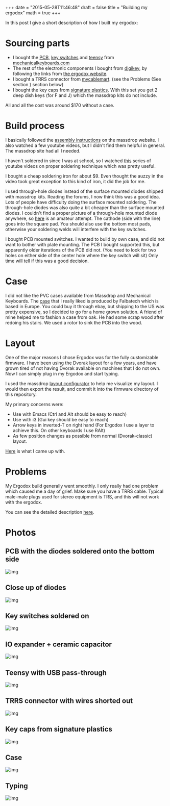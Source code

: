 +++
date = "2015-05-28T11:46:48"
draft = false
title = "Building my ergodox"
math = true
+++

In this post I give a short description of how I built my ergodox:

# Sourcing parts

-   I bought the [PCB](http://mechanicalkeyboards.com/shop/index.php?l%3Dproduct_detail&p%3D537), [key switches](http://mechanicalkeyboards.com/shop/index.php?l%3Dproduct_detail&p%3D1034) and [teensy](http://mechanicalkeyboards.com/shop/index.php?l%3Dproduct_detail&p%3D568) from [mechanicalkeyboards.com](http://mechanicalkeyboards.com)
-   The rest of the electronic components I bought from [digikey](http://www.digikey.com), by following the links from [the ergodox website](http://ergodox.org/Hardware.aspx).
-   I bought a TRRS connector from [mycablemart](http://www.mycablemart.com/store/cart.php?m%3Dproduct_detail&p%3D5021). (see the Problems (See section ) section below)
-   I bought the key caps from [signature plastics](http://keyshop.pimpmykeyboard.com/products/full-keysets/dsa-blank-sets-1). With this set you get 2 deep dish keys (for F and J) which the massdrop kits do not include.

All and all the cost was around $170 without a case.

# Build process

I basically followed the [assembly instructions](https://www.massdrop.com/ext/ergodox/assembly) on the massdrop website. 
I also watched a few youtube videos, but I didn't find them helpful in general. 
The massdrop site had all I needed.

I haven't soldered in since I was at school, so I watched [this](https://www.youtube.com/watch?v%3DJ5Sb21qbpEQ) series of youtube videos on proper soldering
technique which was pretty useful.

I bought a cheap soldering iron for about $9. Even thought the auzzy in the video took
great exception to this kind of iron, it did the job for me.

I used through-hole diodes instead of the surface mounted diodes shipped with massdrop kits.
Reading the forums, I now think this was a good idea. Lots of people have difficulty doing the 
surface mounted soldering. The through-hole diodes was also quite a bit cheaper than the surface mounted diodes.
I couldn't find a proper picture of a through-hole mounted diode anywhere, so [here](https://raw.githubusercontent.com/tjaartvdwalt/ergodox/source/images/IMG_20150301_110514.jpg) is an amateur attempt.
The cathode (side with the line) goes into the square pad. You should also use the bottom most pads, 
otherwise your soldering welds will interfere with the key switches.

I bought PCB mounted switches. I wanted to build by own case, and did not want to bother with plate mounting. The PCB I bought supported this, but apparently older iterations of the PCB did not. (You need to look for two holes on either side of the center hole where the key switch will sit) Only time will tell if this was a good decision.

# Case

I did not like the PVC cases available from Massdrop and Mechanical Keyboards. The [case](http://falbatech.pl/prestashop/index.php?id_product%3D44&controller%3Dproduct) that I really liked is produced by Falbatech which is based in Europe. You could buy it through ebay, but shipping to the US was pretty expensive, so I decided to go for a home grown solution. A friend of mine helped me to fashion a case from oak. He had some scrap wood after redoing his stairs. We used a rotor to sink the PCB into the wood.

# Layout

One of the major reasons I chose Ergodox was for the fully customizable firmware.
I have been using the Dvorak layout for a few years, and have grown tired of not having
Dvorak available on machines that I do not own. Now I can simply plug in my Ergodox and 
start typing.

I used the massdrop [layout configurator](https://www.massdrop.com/ext/ergodox/) to help me visualize my layout. I would then export
the result, and commit it into the firmware directory of this repository.

My primary concerns were:

-   Use with Emacs (Ctrl and Alt should be easy to reach)
-   Use with i3 (Gui key should be easy to reach)
-   Arrow keys in inverted-T on right hand (For Ergodox I use a layer to achieve this. On other keyboards I use RAlt)
-   As few position changes as possible from normal (Dvorak-classic) layout.

[Here](https://www.massdrop.com/ext/ergodox/?referer%3D3YWSU7&hash%3Df35e8ec2fe084fab51286fb76af9435f) is what I came up with.

# Problems

My Ergodox build generally went smoothly. I only really had one problem which caused me a day of grief. 
Make sure you have a TRRS cable. Typical male-male plugs used for stereo equipment is TRS, 
and this will not work with the ergodox.

You can see the detailed description [here](https://geekhack.org/index.php?topic%3D69512.0).

# Photos

## PCB with the diodes soldered onto the bottom side

![img](/img/ergodox/pcb_diodes.jpg)

## Close up of diodes

![img](/img/ergodox/diodes_zoom.jpg)

## Key switches soldered on

![img](/img/ergodox/key_switches.jpg)

## IO expander + ceramic capacitor

![img](/img/ergodox/io_expander.jpg)

## Teensy with USB pass-through

![img](/img/ergodox/teensy.jpg)

## TRRS connector with wires shorted out

![img](/img/ergodox/trrs.jpg)

## Key caps from signature plastics

![img](/img/ergodox/key_caps.jpg)

## Case

![img](/img/ergodox/case.jpg)

## Typing

![img](/img/ergodox/typing.jpg)
